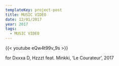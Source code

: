 ```yaml
---
templateKey: project-post
title: MUSIC VIDEO
date: 12/01/2017
year: 2017
tags:
  - MUSIC VIDEO
---
```

{{< youtube eQw4t99v_9s >}}

  for Dxxxa D, Hzzzt feat. Minkki, ‘Le Courateur’, 2017